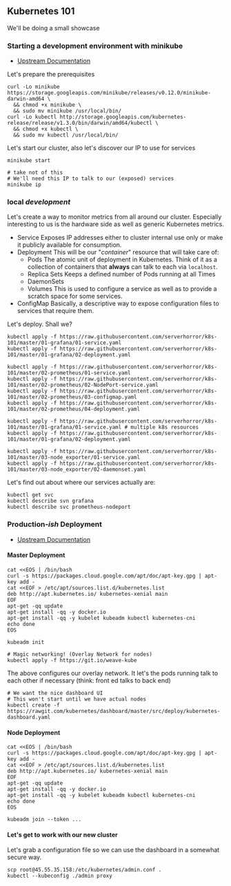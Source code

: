 ## Kubernetes 101

We'll be doing a small showcase

### Starting a development environment with minikube

* [Upstream Documentation](http://kubernetes.io/docs/getting-started-guides/minikube/)

Let's prepare the prerequisites

```
curl -Lo minikube https://storage.googleapis.com/minikube/releases/v0.12.0/minikube-darwin-amd64 \
  && chmod +x minikube \
  && sudo mv minikube /usr/local/bin/
curl -Lo kubectl http://storage.googleapis.com/kubernetes-release/release/v1.3.0/bin/darwin/amd64/kubectl \
  && chmod +x kubectl \
  && sudo mv kubectl /usr/local/bin/
```

Let's start our cluster, also let's discover our IP to use for services

```
minikube start

# take not of this
# We'll need this IP to talk to our (exposed) services
minikube ip
```

### **local** _development_

Let's create a way to monitor metrics from all around our cluster.
Especially interesting to us is the hardware side as well as generic
Kubernetes metrics.

* Service
  Exposes IP addresses either to cluster internal use only or make it publicly available for consumption.
* Deployment
  This will be our "_container_" resource that will take care of:
  * Pods
    The atomic unit of deployment in Kubernetes. Think of it as a collection of containers that **always** can talk to each via `localhost`.
  * Replica Sets
    Keeps a defined number of Pods running at all Times
  * DaemonSets
  * Volumes
    This is used to configure a service as well as to provide a scratch space for some services.
* ConfigMap
  Basically, a descriptive way to expose configuration files to services that require them.

Let's deploy. Shall we?

```
kubectl apply -f https://raw.githubusercontent.com/serverhorror/k8s-101/master/01-grafana/01-service.yaml
kubectl apply -f https://raw.githubusercontent.com/serverhorror/k8s-101/master/01-grafana/02-deployment.yaml

kubectl apply -f https://raw.githubusercontent.com/serverhorror/k8s-101/master/02-prometheus/01-service.yaml
kubectl apply -f https://raw.githubusercontent.com/serverhorror/k8s-101/master/02-prometheus/02-NodePort-service.yaml
kubectl apply -f https://raw.githubusercontent.com/serverhorror/k8s-101/master/02-prometheus/03-configmap.yaml
kubectl apply -f https://raw.githubusercontent.com/serverhorror/k8s-101/master/02-prometheus/04-deployment.yaml

kubectl apply -f https://raw.githubusercontent.com/serverhorror/k8s-101/master/01-grafana/01-service.yaml # multiple k8s resources
kubectl apply -f https://raw.githubusercontent.com/serverhorror/k8s-101/master/01-grafana/02-deployment.yaml

kubectl apply -f https://raw.githubusercontent.com/serverhorror/k8s-101/master/03-node_exporter/01-service.yaml
kubectl apply -f https://raw.githubusercontent.com/serverhorror/k8s-101/master/03-node_exporter/02-daemonset.yaml
```

Let's find out about where our services actually are:

```
kubectl get svc
kubectl describe svn grafana
kubectl describe svc prometheus-nodeport
```

### **Production**_-ish_ Deployment

* [Upstream Documentation](http://kubernetes.io/docs/getting-started-guides/kubeadm/)

#### Master Deployment

```
cat <<EOS | /bin/bash
curl -s https://packages.cloud.google.com/apt/doc/apt-key.gpg | apt-key add -
cat <<EOF > /etc/apt/sources.list.d/kubernetes.list
deb http://apt.kubernetes.io/ kubernetes-xenial main
EOF
apt-get -qq update
apt-get install -qq -y docker.io
apt-get install -qq -y kubelet kubeadm kubectl kubernetes-cni
echo done
EOS
```

```
kubeadm init
```

```
# Magic networking! (Overlay Network for nodes)
kubectl apply -f https://git.io/weave-kube
```
The above configures our overlay network. It let's the pods running talk to each other if necessary (think: front ed talks to back end)


```
# We want the nice dashboard UI
# This won't start until we have actual nodes
kubectl create -f https://rawgit.com/kubernetes/dashboard/master/src/deploy/kubernetes-dashboard.yaml
```

#### Node Deployment

```
cat <<EOS | /bin/bash
curl -s https://packages.cloud.google.com/apt/doc/apt-key.gpg | apt-key add -
cat <<EOF > /etc/apt/sources.list.d/kubernetes.list
deb http://apt.kubernetes.io/ kubernetes-xenial main
EOF
apt-get -qq update
apt-get install -qq -y docker.io
apt-get install -qq -y kubelet kubeadm kubectl kubernetes-cni
echo done
EOS

kubeadm join --token ...
```

#### Let's get to work with our new cluster

Let's grab a configuration file so we can use the dashboard in a somewhat secure way.

```
scp root@45.55.35.158:/etc/kubernetes/admin.conf .
kubectl --kubeconfig ./admin proxy
```